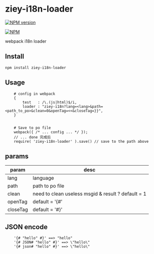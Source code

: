 # ziey-i18n-loader

[![NPM version](https://img.shields.io/npm/v/ziey-i18n-loader.svg)](https://nodei.co/npm/ziey-i18n-loader)

[![NPM](https://nodei.co/npm/ziey-i18n-loader.png)](https://nodei.co/npm/ziey-i18n-loader/)

webpack i18n loader

## Install

    npm install ziey-i18n-loader

## Usage

```
    # config in webpack
    {
        test   : /\.(js|html)$/i,
        loader : "ziey-i18n?lang=<lang>&path=<path_to_po>&clean=0&openTag=<<&closeTag=}}",
    }


    # Save to po file
    webpack({ /* ... config ... */ });
    // ... done 完成后
    require( 'ziey-i18n-loader' ).save() // save to the path above
```

## params

param    | desc
---      | ---
lang     | language
path     | path to po file
clean    | need to clean useless msgid & result ? default = 1
openTag  | default = '{#'
closeTag | default = '#}'

## JSON encode

```
    '{# "hello" #}' ==> "hello"
    '{# JSON# "hello" #}' ==> \"hello\"
    '{# json# "hello" #}' ==> \"hello\"
```
